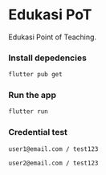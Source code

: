 # Edukasi PoT
Edukasi Point of Teaching.

### Install depedencies
```sh
flutter pub get
```

### Run the app

```sh
flutter run
```

### Credential test

`user1@email.com / test123`

`user2@email.com / test123`
